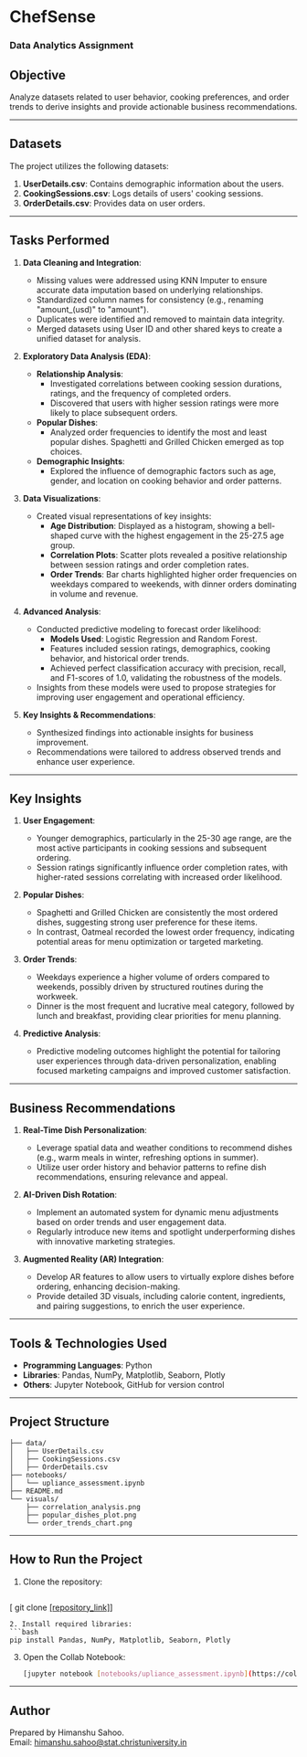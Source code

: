 # ChefSense
### Data Analytics Assignment

## Objective
Analyze datasets related to user behavior, cooking preferences, and order trends to derive insights and provide actionable business recommendations.

---

## Datasets
The project utilizes the following datasets:

1. **UserDetails.csv**: Contains demographic information about the users.
2. **CookingSessions.csv**: Logs details of users' cooking sessions.
3. **OrderDetails.csv**: Provides data on user orders.

---

## Tasks Performed

1. **Data Cleaning and Integration**:
   - Missing values were addressed using KNN Imputer to ensure accurate data imputation based on underlying relationships.
   - Standardized column names for consistency (e.g., renaming "amount_(usd)" to "amount").
   - Duplicates were identified and removed to maintain data integrity.
   - Merged datasets using User ID and other shared keys to create a unified dataset for analysis.

2. **Exploratory Data Analysis (EDA)**:
   - **Relationship Analysis**:
     - Investigated correlations between cooking session durations, ratings, and the frequency of completed orders.
     - Discovered that users with higher session ratings were more likely to place subsequent orders.
   - **Popular Dishes**:
     - Analyzed order frequencies to identify the most and least popular dishes. Spaghetti and Grilled Chicken emerged as top choices.
   - **Demographic Insights**:
     - Explored the influence of demographic factors such as age, gender, and location on cooking behavior and order patterns.

3. **Data Visualizations**:
   - Created visual representations of key insights:
     - **Age Distribution**: Displayed as a histogram, showing a bell-shaped curve with the highest engagement in the 25-27.5 age group.
     - **Correlation Plots**: Scatter plots revealed a positive relationship between session ratings and order completion rates.
     - **Order Trends**: Bar charts highlighted higher order frequencies on weekdays compared to weekends, with dinner orders dominating in volume and revenue.

4. **Advanced Analysis**:
   - Conducted predictive modeling to forecast order likelihood:
     - **Models Used**: Logistic Regression and Random Forest.
     - Features included session ratings, demographics, cooking behavior, and historical order trends.
     - Achieved perfect classification accuracy with precision, recall, and F1-scores of 1.0, validating the robustness of the models.
   - Insights from these models were used to propose strategies for improving user engagement and operational efficiency.

5. **Key Insights & Recommendations**:
   - Synthesized findings into actionable insights for business improvement.
   - Recommendations were tailored to address observed trends and enhance user experience.

---

## Key Insights

1. **User Engagement**:
   - Younger demographics, particularly in the 25-30 age range, are the most active participants in cooking sessions and subsequent ordering.
   - Session ratings significantly influence order completion rates, with higher-rated sessions correlating with increased order likelihood.

2. **Popular Dishes**:
   - Spaghetti and Grilled Chicken are consistently the most ordered dishes, suggesting strong user preference for these items.
   - In contrast, Oatmeal recorded the lowest order frequency, indicating potential areas for menu optimization or targeted marketing.

3. **Order Trends**:
   - Weekdays experience a higher volume of orders compared to weekends, possibly driven by structured routines during the workweek.
   - Dinner is the most frequent and lucrative meal category, followed by lunch and breakfast, providing clear priorities for menu planning.

4. **Predictive Analysis**:
   - Predictive modeling outcomes highlight the potential for tailoring user experiences through data-driven personalization, enabling focused marketing campaigns and improved customer satisfaction.

---

## Business Recommendations

1. **Real-Time Dish Personalization**:
   - Leverage spatial data and weather conditions to recommend dishes (e.g., warm meals in winter, refreshing options in summer).
   - Utilize user order history and behavior patterns to refine dish recommendations, ensuring relevance and appeal.

2. **AI-Driven Dish Rotation**:
   - Implement an automated system for dynamic menu adjustments based on order trends and user engagement data.
   - Regularly introduce new items and spotlight underperforming dishes with innovative marketing strategies.

3. **Augmented Reality (AR) Integration**:
   - Develop AR features to allow users to virtually explore dishes before ordering, enhancing decision-making.
   - Provide detailed 3D visuals, including calorie content, ingredients, and pairing suggestions, to enrich the user experience.


---

## Tools & Technologies Used

- **Programming Languages**: Python
- **Libraries**: Pandas, NumPy, Matplotlib, Seaborn, Plotly
- **Others**: Jupyter Notebook, GitHub for version control

---

## Project Structure

```
├── data/
│   ├── UserDetails.csv
│   ├── CookingSessions.csv
│   ├── OrderDetails.csv
├── notebooks/
│   └── upliance_assessment.ipynb
├── README.md
└── visuals/
    ├── correlation_analysis.png
    ├── popular_dishes_plot.png
    └── order_trends_chart.png
```

---

## How to Run the Project

1. Clone the repository:
   ```bash
  [ git clone [[repository_link]](https://github.com/Himanshu130901/ChefSense)]
   ```
2. Install required libraries:
   ```bash
   pip install Pandas, NumPy, Matplotlib, Seaborn, Plotly
   ```
3. Open the Collab Notebook:
   ```bash
   [jupyter notebook [notebooks/upliance_assessment.ipynb](https://colab.research.google.com/drive/1-uMDXkdHHgzjInm5mgNOUIE40MNsLb0f#scrollTo=POLBazt7MkvW)]
   ```

---

## Author
Prepared by Himanshu Sahoo.  
Email: himanshu.sahoo@stat.christuniversity.in

